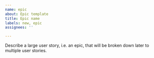 ```yaml
---
name: epic
about: Epic template
title: Epic name
labels: new, epic
assignees: ''

---
```


Describe a large user story, i.e. an epic, that will be broken down later to multiple user stories.
